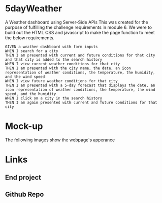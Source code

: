 # 5dayWeather
A Weather dashboard using Server-Side APIs
This was created for the purpose of fulfilling the challenge requirements in module 6. We were to build out the HTML CSS and javascript to make the page function to meet the below requirements.

```
GIVEN a weather dashboard with form inputs
WHEN I search for a city
THEN I am presented with current and future conditions for that city and that city is added to the search history
WHEN I view current weather conditions for that city
THEN I am presented with the city name, the date, an icon representation of weather conditions, the temperature, the humidity, and the wind speed
WHEN I view future weather conditions for that city
THEN I am presented with a 5-day forecast that displays the date, an icon representation of weather conditions, the temperature, the wind speed, and the humidity
WHEN I click on a city in the search history
THEN I am again presented with current and future conditions for that city
```

# Mock-up
The following images show the webpage's apperance


# Links

## End project

## Github Repo
